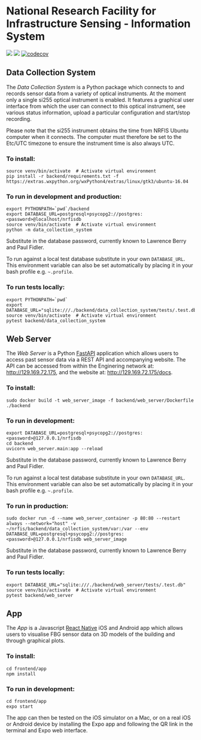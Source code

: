 # National Research Facility for Infrastructure Sensing - Information System

![](https://github.com/lawjb/nrfis/workflows/Data%20Collection%20System%20Tests/badge.svg)
![](https://github.com/lawjb/nrfis/workflows/Web%20Server%20Tests/badge.svg)
[![codecov](https://codecov.io/gh/lawjb/nrfis/branch/master/graph/badge.svg?token=yzF2kxTgQs)](https://codecov.io/gh/lawjb/nrfis)

## Data Collection System

The _Data Collection System_ is a Python package which connects to and records sensor data from a variety of optical instruments. At the moment only a single si255 optical instrument is enabled. It features a graphical user interface from which the user can connect to this optical instrument, see various status information, upload a particular configuration and start/stop recording.

Please note that the si255 instrument obtains the time from NRFIS Ubuntu computer when it connects. The computer must therefore be set to the Etc/UTC timezone to ensure the instrument time is also always UTC.

### To install:

```
source venv/bin/activate  # Activate virtual environment
pip install -r backend/requirements.txt -f https://extras.wxpython.org/wxPython4/extras/linux/gtk3/ubuntu-16.04
```

### To run in development and production:

```
export PYTHONPATH=`pwd`/backend
export DATABASE_URL=postgresql+psycopg2://postgres:<password>@localhost/nrfisdb
source venv/bin/activate  # Activate virtual environment
python -m data_collection_system
```

Substitute in the database password, currently known to Lawrence Berry and Paul Fidler.

To run against a local test database substitute in your own `DATABASE_URL`. This environment variable can also be set automatically by placing it in your bash profile e.g. `~.profile`.

### To run tests locally:

```
export PYTHONPATH=`pwd`
export DATABASE_URL="sqlite:///./backend/data_collection_system/tests/.test.db"
source venv/bin/activate  # Activate virtual environment
pytest backend/data_collection_system
```

## Web Server

The _Web Server_ is a Python [FastAPI](https://fastapi.tiangolo.com) application which allows users to access past sensor data via a REST API and accompanying website. The API can be accessed from within the Enginering network at: http://129.169.72.175, and the website at: http://129.169.72.175/docs.

### To install:

```
sudo docker build -t web_server_image -f backend/web_server/Dockerfile ./backend
```

### To run in development:

```
export DATABASE_URL=postgresql+psycopg2://postgres:<password>@127.0.0.1/nrfisdb
cd backend
uvicorn web_server.main:app --reload
```

Substitute in the database password, currently known to Lawrence Berry and Paul Fidler.

To run against a local test database substitute in your own `DATABASE_URL`. This environment variable can also be set automatically by placing it in your bash profile e.g. `~.profile`.

### To run in production:

```
sudo docker run -d --name web_server_container -p 80:80 --restart always --network="host" -v ~/nrfis/backend/data_collection_system/var:/var --env DATABASE_URL=postgresql+psycopg2://postgres:<password>@127.0.0.1/nrfisdb web_server_image
```

Substitute in the database password, currently known to Lawrence Berry and Paul Fidler.

### To run tests locally:

```
export DATABASE_URL="sqlite:///./backend/web_server/tests/.test.db"
source venv/bin/activate  # Activate virtual environment
pytest backend/web_server
```

## App

The _App_ is a Javascript [React Native](http://reactnative.dev) iOS and Android app which allows users to visualise FBG sensor data on 3D models of the building and through graphical plots.

### To install:

```
cd frontend/app
npm install
```

### To run in development:

```
cd frontend/app
expo start
```

The app can then be tested on the iOS simulator on a Mac, or on a real iOS or Android device by installing the Expo app and following the QR link in the terminal and Expo web interface.
